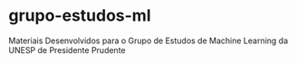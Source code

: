 # grupo-estudos-ml
Materiais Desenvolvidos para o Grupo de Estudos de Machine Learning da UNESP de Presidente Prudente
